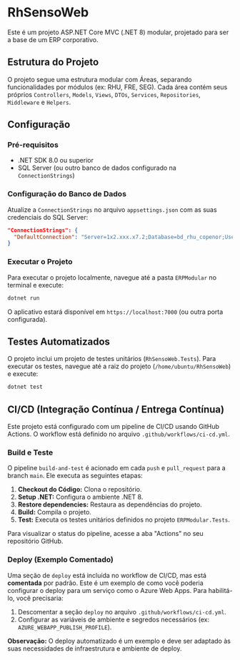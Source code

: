 # RhSensoWeb

Este é um projeto ASP.NET Core MVC (.NET 8) modular, projetado para ser a base de um ERP corporativo.

## Estrutura do Projeto

O projeto segue uma estrutura modular com Áreas, separando funcionalidades por módulos (ex: RHU, FRE, SEG). Cada área contém seus próprios `Controllers`, `Models`, `Views`, `DTOs`, `Services`, `Repositories`, `Middleware` e `Helpers`.

## Configuração

### Pré-requisitos

- .NET SDK 8.0 ou superior
- SQL Server (ou outro banco de dados configurado na `ConnectionStrings`)

### Configuração do Banco de Dados

Atualize a `ConnectionStrings` no arquivo `appsettings.json` com as suas credenciais do SQL Server:

```json
"ConnectionStrings": {
  "DefaultConnection": "Server=1x2.xxx.x7.2;Database=bd_rhu_copenor;User Id=sa;Password=*#@0;TrustServerCertificate=true;"
}
```

### Executar o Projeto

Para executar o projeto localmente, navegue até a pasta `ERPModular` no terminal e execute:

```bash
dotnet run
```

O aplicativo estará disponível em `https://localhost:7000` (ou outra porta configurada).

## Testes Automatizados

O projeto inclui um projeto de testes unitários (`RhSensoWeb.Tests`). Para executar os testes, navegue até a raiz do projeto (`/home/ubuntu/RhSensoWeb`) e execute:

```bash
dotnet test
```

## CI/CD (Integração Contínua / Entrega Contínua)

Este projeto está configurado com um pipeline de CI/CD usando GitHub Actions. O workflow está definido no arquivo `.github/workflows/ci-cd.yml`.

### Build e Teste

O pipeline `build-and-test` é acionado em cada `push` e `pull_request` para a branch `main`. Ele executa as seguintes etapas:

1.  **Checkout do Código:** Clona o repositório.
2.  **Setup .NET:** Configura o ambiente .NET 8.
3.  **Restore dependencies:** Restaura as dependências do projeto.
4.  **Build:** Compila o projeto.
5.  **Test:** Executa os testes unitários definidos no projeto `ERPModular.Tests`.

Para visualizar o status do pipeline, acesse a aba "Actions" no seu repositório GitHub.

### Deploy (Exemplo Comentado)

Uma seção de `deploy` está incluída no workflow de CI/CD, mas está **comentada** por padrão. Este é um exemplo de como você poderia configurar o deploy para um serviço como o Azure Web Apps. Para habilitá-lo, você precisaria:

1.  Descomentar a seção `deploy` no arquivo `.github/workflows/ci-cd.yml`.
2.  Configurar as variáveis de ambiente e segredos necessários (ex: `AZURE_WEBAPP_PUBLISH_PROFILE`).

**Observação:** O deploy automatizado é um exemplo e deve ser adaptado às suas necessidades de infraestrutura e ambiente de deploy.


